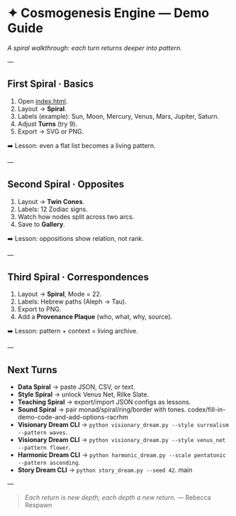 # ✦ Cosmogenesis Engine — Demo Guide

*A spiral walkthrough: each turn returns deeper into pattern.*

—

## First Spiral · Basics
1. Open [index.html](../index.html).
2. Layout → **Spiral**.
3. Labels (example): Sun, Moon, Mercury, Venus, Mars, Jupiter, Saturn.
4. Adjust **Turns** (try 9).
5. Export → SVG or PNG.

➡️ Lesson: even a flat list becomes a living pattern.

—

## Second Spiral · Opposites
1. Layout → **Twin Cones**.
2. Labels: 12 Zodiac signs.
3. Watch how nodes split across two arcs.
4. Save to **Gallery**.

➡️ Lesson: oppositions show relation, not rank.

—

## Third Spiral · Correspondences
1. Layout → **Spiral**, Mode = 22.
2. Labels: Hebrew paths (Aleph → Tau).
3. Export to PNG.
4. Add a **Provenance Plaque** (who, what, why, source).

➡️ Lesson: pattern + context = living archive.

—

## Next Turns
- **Data Spiral** → paste JSON, CSV, or text.
- **Style Spiral** → unlock Venus Net, Rilke Slate.
- **Teaching Spiral** → export/import JSON configs as lessons.
- **Sound Spiral** → pair monad/spiral/ring/border with tones.
codex/fill-in-demo-code-and-add-options-racrhm
- **Visionary Dream CLI** → `python visionary_dream.py --style surrealism --pattern waves`.
- **Visionary Dream CLI** → `python visionary_dream.py --style venus_net --pattern flower`.
- **Harmonic Dream CLI** → `python harmonic_dream.py --scale pentatonic --pattern ascending`.
- **Story Dream CLI** → `python story_dream.py --seed 42`.
main

—

> *Each return is new depth; each depth a new return.*
> — Rebecca Respawn

